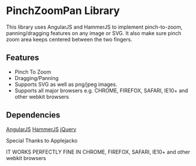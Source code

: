 # PinchZoomPan Library

This library uses AngularJS and HammerJS to implement pinch-to-zoom, panning/dragging features on any image or SVG. It also make sure pinch zoom area keeps centered between the two fingers.

## Features
* Pinch To Zoom
* Dragging/Panning
* Supports SVG as well as png/jpeg images.
* Supports all major browsers e.g. CHROME, FIREFOX, SAFARI, IE10+ and other webkit browsers

## Dependencies
[AngularJS](https://angularjs.org/)
[HammerJS](http://eightmedia.github.io/hammer.js/)
[jQuery](http://jquery.com/download/)

Special Thanks to Applejacko


IT WORKS PERFECTLY FINE IN CHROME, FIREFOX, SAFARI, IE10+ and other webkit browsers
